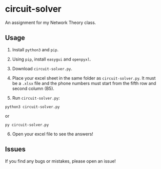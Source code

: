 # circuit-solver
An assignment for my Network Theory class.

## Usage

1. Install `python3` and `pip`.

2. Using `pip`, install `easygui` and `openpyxl`.

3. Download `circuit-solver.py`.

4. Place your excel sheet in the same folder as `circuit-solver.py`. It must be a `.xlsx` file and the phone numbers must start from the fifth row and second column (B5).

5. Run `circuit-solver.py`:

```
python3 circuit-solver.py
```

or 

```
py circuit-solver.py
```

6. Open your excel file to see the answers!


## Issues

If you find any bugs or mistakes, please open an issue!
